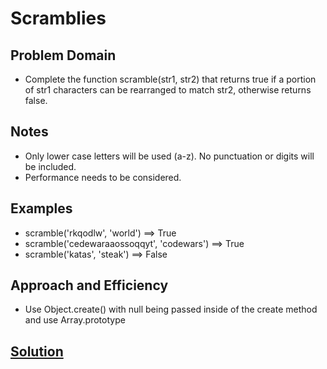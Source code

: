 # Scramblies

## Problem Domain

- Complete the function scramble(str1, str2) that returns true if a portion of str1 characters can be rearranged to match str2, otherwise returns false.

## Notes

- Only lower case letters will be used (a-z). No punctuation or digits will be included.
- Performance needs to be considered.

## Examples

- scramble('rkqodlw', 'world') ==> True
- scramble('cedewaraaossoqqyt', 'codewars') ==> True
- scramble('katas', 'steak') ==> False

## Approach and Efficiency

- Use Object.create() with null being passed inside of the create method and use Array.prototype 

## [Solution](scramblies.js)
